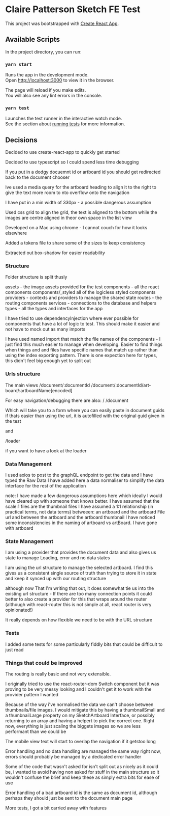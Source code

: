 # Claire Patterson Sketch FE Test

This project was bootstrapped with [Create React App](https://github.com/facebook/create-react-app).

## Available Scripts

In the project directory, you can run:

### `yarn start`

Runs the app in the development mode.\
Open [http://localhost:3000](http://localhost:3000) to view it in the browser.

The page will reload if you make edits.\
You will also see any lint errors in the console.

### `yarn test`

Launches the test runner in the interactive watch mode.\
See the section about [running tests](https://facebook.github.io/create-react-app/docs/running-tests) for more information.


## Decisions

Decided to use create-react-app to quickly get started

Decided to use typescript so I could spend less time debugging

If you put in a dodgy docuemnt id or artboard id you should get redirected back to the document chooser

Ive used a media query for the artboard heading to align it to the right to give the text more room to nto overflow onto the navigation

I have put in a min width of 330px - a possible dangerous assumption

Used css grid to align the grid, the text is aligned to the bottom while the images are centre aligned in theor own space in the list view

Developed on a Mac using chrome - I cannot couch for how it looks elsewhere

Added a tokens file to share some of the sizes to keep consistency

Extracted out box-shadow for easier readability

### Structure
Folder structure is split thusly

assets - the image assets provided for the test
components - all the react components
components/_styled all of the logicless styled components
providers - contexts and providers to manage the shared state
routes - the routing components
services - connections to the database and helpers
types - all the types and interfaces for the app

I have tried to use dependencyInjection where ever possible for components that have a lot of logic to test. This should make it easier and not have to mock out as many imports

I have used named import that match the file names of the components - I just find this much easier to manage when developing. Easier to find things when things and and files have specific names that match up rather than using the index exporting pattern. There is one expection here for types, this didn't feel big enough yet to split out

### Urls structure

The main views
/document/:documentId
/document/:documentId/art-board/:artboardName[encoded]

For easy navigation/debugging there are also:
/
/document

Which will take you to a form where you can easily paste in document guids if thats easier than using the url, it is autofilled with the original guid given in the test

and 

/loader

if you want to have a look at the loader 



### Data Management
I used axios to post to the graphQL endpoint to get the data and I have typed the Raw Data
I have added here a data normaliser to simplify the data interface for the rest of the application

note: I have made a few dangerous assumptions here which ideally I would have cleared up with someone that knows better.
I have assumed that the scale:1 files are the thumbnail files
I have assumed a 1:1 relationship  (in practical terms, not data terms) betweeen:
  an artboard and the artboard File url 
  and between the artboard and the artboard thumbnail
I have noticed some inconsistencies in the naming of artboard vs artBoard. I have gone with artboard

### State Management
I am using a provider that provides the document data and also gives us state to manage Loading, error and no data states

I am using the url structure to manage the selected artboard. I find this gives us a consistent single source of truth than trying to store it in state and keep it synced up with our routing structure

although now That I'm writing that out, it does somewhat tie us into the existing url structure - If there are too many connection points it could better to also create a provider for this that wraps around the router (although with react-router this is not simple at all, react router is very opinionated!)

It really depends on how flexible we need to be with the URL structure



### Tests

I added some tests for some particularly fiddly bits that could be difficult to just read

### Things that could be improved
The routing is really basic and not very extensible.

I originally tried to use the react-router-dom Switch component but it was proving to be very messy looking and I couldn't get it to work with the provider pattern I wanted

Because of the way i've normalised the data we can't choose between thumbnails/file images. I would mitigate this by having a thumbnailSmall and a thumbnailLarge property on my SketchArtboard Interface, or possibly returning to an array and having a helpert to pick the correct one. Right now, everything is just scaling the biggets images so we are less performant than we could be

The mobile view text will start to overlap the navigation if it getstoo long

Error handling and no data handling are managed the same way right now, errors should probably be managed by a dedicated error handler

Some of the code that wasn't asked for isn't split out as nicely as it could be, i wanted to avoid having non asked for stuff in the main structure so it wouldn't confuse the brief and keep these as simply extra bits for ease of use

Error handling of a bad artboard id is the same as document id, although perhaps they should just be sent to the document main page

More tests, I got a bit carried away with features